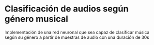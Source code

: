 # Clasificación de audios según género musical
Implementación de una red neuronal que sea capaz de clasificar música según su género a partir de muestras de audio con una duración de 30s
